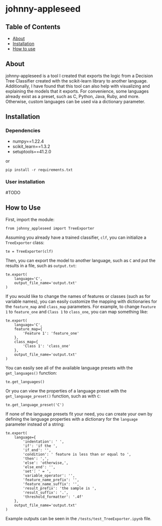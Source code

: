 # johnny-appleseed

## Table of Contents
- [About](#about)
- [Installation](#installation)
- [How to use](#how-to-use)


## About
johnny-appleseed is a tool I created that exports the logic from a Decision Tree Classifier created with the scikit-learn library to another language. Additionally, I have found that this tool can also help with visualizing and explaining the models that it exports. For convenience, some languages already exist as a preset, such as C, Python, Java, Ruby, and more. Otherwise, custom languages can be used via a dictionary parameter.

## Installation
### Dependencies
- numpy==1.22.4
- scikit_learn==1.3.2
- setuptools==41.2.0

or

```
pip install -r requirements.txt
```

### User installation
#TODO

##  How to Use
First, import the module:
```
from johnny_appleseed import TreeExporter
```
Assuming you already have a trained classifier, ``clf``, you can initialize a ``TreeExporter`` class:
```
te = TreeExporter(clf)
```

Then, you can export the model to another language, such as ``C`` and put the results in a file, such as ``output.txt``:
```
te.export(
	language='C',
	output_file_name='output.txt'
)
```

If you would like to change the names of features or classes (such as for variable names), you can easily customize the mapping with dictionaries for the ``feature_map`` and ``class_map`` parameters. For example, to change ``Feature 1`` to ``feature_one`` and ``Class 1`` to ``class_one``, you can map something like:
```
te.export(
	language='C',
	feature_map={
		'Feature 1': 'feature_one'
	},
	class_map={
		'Class 1': 'class_one'
	},
	output_file_name='output.txt'
)
```

You can easily see all of the available language presets with the ``get_languages()`` function:
```
te.get_languages()
```

Or you can view the properties of a language preset with the ``get_language_preset()`` function, such as with ``C``:
```
te.get_language_preset('C')
```

If none of the language presets fit your need, you can create your own by defining the language properties with a dictionary for the ``language`` parameter instead of a string:
```
te.export(
	language={
		'indentation': ' ',
		'if': 'if the ',
		'if_end': '',
		'condition': ' feature is less than or equal to ',
		'then': ',',
		'else': 'otherwise,',
		'else_end': '',
		'set': ' = ',
		'variable_operator': '',
		'feature_name_prefix': '',
		'feature_name_suffix': '',
		'result_prefix': 'the sample is ',
		'result_suffix': '.',
		'threshold_formatter': '.4f'
	},
	output_file_name='output.txt'
)
```

Example outputs can be seen in the ``/tests/test_TreeExporter.ipynb`` file.
